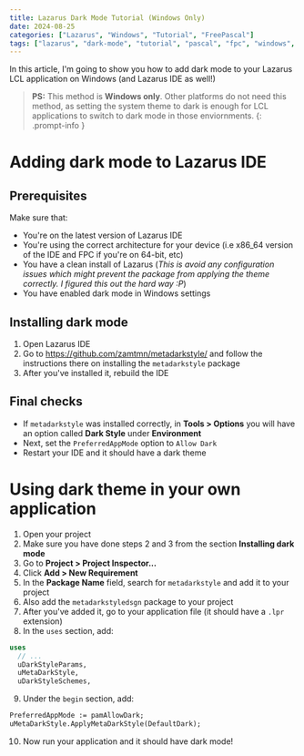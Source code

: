 ```yaml
---
title: Lazarus Dark Mode Tutorial (Windows Only)
date: 2024-08-25
categories: ["Lazarus", "Windows", "Tutorial", "FreePascal"]
tags: ["lazarus", "dark-mode", "tutorial", "pascal", "fpc", "windows", "ide"]
---
```


In this article, I'm going to show you how to add dark mode to your Lazarus LCL application on Windows (and Lazarus IDE as well!)
> **PS:** This method is **Windows only**. Other platforms do not need this method, as setting the system theme to dark is enough for LCL applications to switch to dark mode in those enviornments.
{: .prompt-info }

# Adding dark mode to Lazarus IDE

## Prerequisites
Make sure that:
- You're on the latest version of Lazarus IDE
- You're using the correct architecture for your device (i.e x86_64 version of the IDE and FPC if you're on 64-bit, etc)
- You have a clean install of Lazarus (_This is avoid any configuration issues which might prevent the package from applying the theme correctly. I figured this out the hard way :P_)
- You have enabled dark mode in Windows settings

## Installing dark mode

1. Open Lazarus IDE
2. Go to <https://github.com/zamtmn/metadarkstyle/> and follow the instructions there on installing the `metadarkstyle` package
3. After you've installed it, rebuild the IDE

## Final checks

- If `metadarkstyle` was installed correctly, in **Tools > Options** you will have an option called **Dark Style** under **Environment**
- Next, set the `PreferredAppMode` option to `Allow Dark`
- Restart your IDE and it should have a dark theme

# Using dark theme in your own application

1. Open your project
2. Make sure you have done steps 2 and 3 from the section **Installing dark mode**
3. Go to **Project > Project Inspector...**
4. Click **Add > New Requirement**
5. In the **Package Name** field, search for `metadarkstyle` and add it to your project
6. Also add the `metadarkstyledsgn` package to your project
7. After you've added it, go to your application file (it should have a `.lpr` extension)
8. In the `uses` section, add:
```pascal
uses
  // ...
  uDarkStyleParams,
  uMetaDarkStyle,
  uDarkStyleSchemes,
```
9. Under the `begin` section, add:
```pascal
PreferredAppMode := pamAllowDark;
uMetaDarkStyle.ApplyMetaDarkStyle(DefaultDark);
```
10. Now run your application and it should have dark mode!
